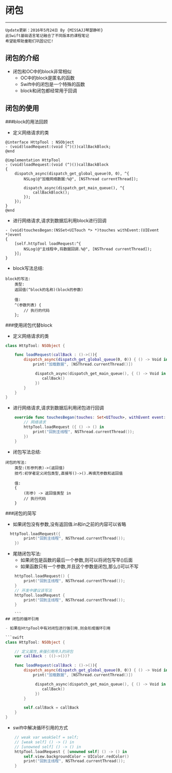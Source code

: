 # 闭包
---
```objc
Update更新：2016年5月24日 By {MISSAJJ琴瑟静听}
此Swift基础语言笔记融合了不同版本的课程笔记
希望能帮助童鞋们巩固记忆!
```
## 闭包的介绍

- 闭包和OC中的block非常相似
  - OC中的block是匿名的函数
  - Swift中的闭包是一个特殊的函数
  - block和闭包都经常用于回调

## 闭包的使用

###block的用法回顾

- 定义网络请求的类

```objc
@interface HttpTool : NSObject
- (void)loadRequest:(void (^)())callBackBlock;
@end

@implementation HttpTool
- (void)loadRequest:(void (^)())callBackBlock
{
    dispatch_async(dispatch_get_global_queue(0, 0), ^{
        NSLog(@"加载网络数据:%@", [NSThread currentThread]);

        dispatch_async(dispatch_get_main_queue(), ^{
            callBackBlock();
        });
    });
}
@end
```
- 进行网络请求,请求到数据后利用block进行回调


```objc
- (void)touchesBegan:(NSSet<UITouch *> *)touches withEvent:(UIEvent *)event
{
    [self.httpTool loadRequest:^{
        NSLog(@"主线程中,将数据回调.%@", [NSThread currentThread]);
    }];
}
```
- block写法总结:

```objc
block的写法:
    类型:
    返回值(^block的名称)(block的参数)

    值:
    ^(参数列表) {
        // 执行的代码
    };
```
###使用闭包代替block

- 定义网络请求的类

```swift
class HttpTool: NSObject {

    func loadRequest(callBack : ()->()){
        dispatch_async(dispatch_get_global_queue(0, 0)) { () -> Void in
            print("加载数据", [NSThread.currentThread()])

             dispatch_async(dispatch_get_main_queue(), { () -> Void in
                callBack()
             })
        }
    }
}
```
- 进行网络请求,请求到数据后利用闭包进行回调

```swift
    override func touchesBegan(touches: Set<UITouch>, withEvent event: UIEvent?) {
        // 网络请求
        httpTool.loadRequest ({ () -> () in
            print("回到主线程", NSThread.currentThread());
        })
    }
```

- 闭包写法总结:

```
闭包的写法:
    类型:(形参列表)->(返回值)
    技巧:初学者定义闭包类型,直接写()->().再填充参数和返回值

    值:
    {
        (形参) -> 返回值类型 in
        // 执行代码
    }
```

###闭包的简写

- 如果闭包没有参数,没有返回值.in和in之前的内容可以省略
    
```swift    
  httpTool.loadRequest({
        print("回到主线程", NSThread.currentThread());
    })
```
- 尾随闭包写法:
  - 如果闭包是函数的最后一个参数,则可以将闭包写早()后面
  - 如果函数只有一个参数,并且这个参数是闭包,那么()可以不写

```swift
    httpTool.loadRequest() {
        print("回到主线程", NSThread.currentThread());
    }
    // 开发中建议该写法
    httpTool.loadRequest {
        print("回到主线程", NSThread.currentThread());
    }
    
    ```
## 闭包的循环引用

- 如果在HttpTool中有对闭包进行强引用,则会形成循环引用

```swift
class HttpTool: NSObject {

    // 定义属性,来强引用传入的闭包
    var callBack : (()->())?

    func loadRequest(callBack : ()->()){
        dispatch_async(dispatch_get_global_queue(0, 0)) { () -> Void in
            print("加载数据", [NSThread.currentThread()])

             dispatch_async(dispatch_get_main_queue(), { () -> Void in
                callBack()
             })
        }

        self.callBack = callBack
    }
}
```

- swift中解决循环引用的方式

```swift
    // weak var weakSelf = self;
    // [weak self] () -> () in
    // [unowned self] () -> () in
    httpTool.loadRequest { [unowned self] () -> () in
        self.view.backgroundColor = UIColor.redColor()
        print("回到主线程", NSThread.currentThread());
    }
```